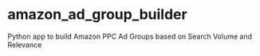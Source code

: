# amazon_ad_group_builder
Python app to build Amazon PPC Ad Groups based on Search Volume and Relevance
